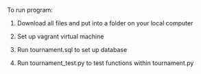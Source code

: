 To run program:

1) Download all files and put into a folder on your local computer

2) Set up vagrant virtual machine

3) Run tournament.sql to set up database

4) Run tournament_test.py to test functions within tournament.py
